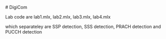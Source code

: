#   D i g i C o m 


 Lab code are lab1.mlx, lab2.mlx, lab3.mlx, lab4.mlx 


which separateley are SSP detection, SSS detection, PRACH detection and PUCCH detection
 

